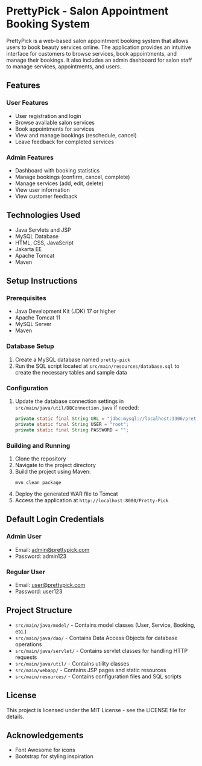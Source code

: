 # PrettyPick - Salon Appointment Booking System

PrettyPick is a web-based salon appointment booking system that allows users to book beauty services online. The application provides an intuitive interface for customers to browse services, book appointments, and manage their bookings. It also includes an admin dashboard for salon staff to manage services, appointments, and users.

## Features

### User Features
- User registration and login
- Browse available salon services
- Book appointments for services
- View and manage bookings (reschedule, cancel)
- Leave feedback for completed services

### Admin Features
- Dashboard with booking statistics
- Manage bookings (confirm, cancel, complete)
- Manage services (add, edit, delete)
- View user information
- View customer feedback

## Technologies Used

- Java Servlets and JSP
- MySQL Database
- HTML, CSS, JavaScript
- Jakarta EE
- Apache Tomcat
- Maven

## Setup Instructions

### Prerequisites
- Java Development Kit (JDK) 17 or higher
- Apache Tomcat 11
- MySQL Server
- Maven

### Database Setup
1. Create a MySQL database named `pretty-pick`
2. Run the SQL script located at `src/main/resources/database.sql` to create the necessary tables and sample data

### Configuration
1. Update the database connection settings in `src/main/java/util/DBConnection.java` if needed:
   ```java
   private static final String URL = "jdbc:mysql://localhost:3306/pretty-pick?useSSL=false&serverTimezone=UTC";
   private static final String USER = "root";
   private static final String PASSWORD = "";
   ```

### Building and Running
1. Clone the repository
2. Navigate to the project directory
3. Build the project using Maven:
   ```
   mvn clean package
   ```
4. Deploy the generated WAR file to Tomcat
5. Access the application at `http://localhost:8080/Pretty-Pick`

## Default Login Credentials

### Admin User
- Email: admin@prettypick.com
- Password: admin123

### Regular User
- Email: user@prettypick.com
- Password: user123

## Project Structure

- `src/main/java/model/` - Contains model classes (User, Service, Booking, etc.)
- `src/main/java/dao/` - Contains Data Access Objects for database operations
- `src/main/java/servlet/` - Contains servlet classes for handling HTTP requests
- `src/main/java/util/` - Contains utility classes
- `src/main/webapp/` - Contains JSP pages and static resources
- `src/main/resources/` - Contains configuration files and SQL scripts

## License

This project is licensed under the MIT License - see the LICENSE file for details.

## Acknowledgements

- Font Awesome for icons
- Bootstrap for styling inspiration
